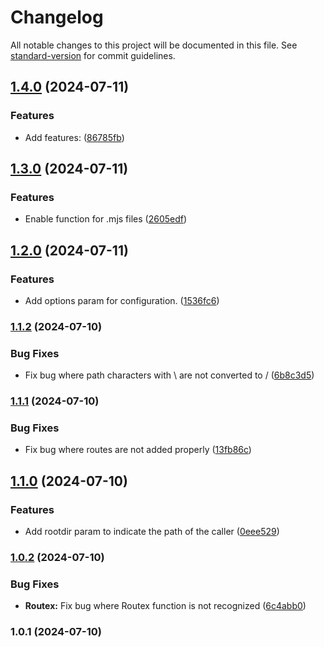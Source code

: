 # Changelog

All notable changes to this project will be documented in this file. See [standard-version](https://github.com/conventional-changelog/standard-version) for commit guidelines.

## [1.4.0](https://github.com/kntgio-z/routex/compare/v1.3.0...v1.4.0) (2024-07-11)


### Features

* Add features: ([86785fb](https://github.com/kntgio-z/routex/commit/86785fb8cb61b9aa8232116b43ae9a4c8bbc6c0a))

## [1.3.0](https://github.com/kntgio-z/routex/compare/v1.2.0...v1.3.0) (2024-07-11)


### Features

* Enable function for .mjs files ([2605edf](https://github.com/kntgio-z/routex/commit/2605edfaa25b9adb31382b93586738156f5c7631))

## [1.2.0](https://github.com/kntgio-z/routex/compare/v1.1.2...v1.2.0) (2024-07-11)


### Features

* Add options param for configuration. ([1536fc6](https://github.com/kntgio-z/routex/commit/1536fc6bfb47e096c78c4a3823dcd12a6577eb70))

### [1.1.2](https://github.com/kntgio-z/routex/compare/v1.1.1...v1.1.2) (2024-07-10)


### Bug Fixes

* Fix bug where path characters with \ are not converted to / ([6b8c3d5](https://github.com/kntgio-z/routex/commit/6b8c3d51f7dbcd6b09fdb720a26bd3716269a4af))

### [1.1.1](https://github.com/kntgio-z/routex/compare/v1.1.0...v1.1.1) (2024-07-10)


### Bug Fixes

* Fix bug where routes are not added properly ([13fb86c](https://github.com/kntgio-z/routex/commit/13fb86c43bc862d9258a8db5aee10156b7738d0b))

## [1.1.0](https://github.com/kntgio-z/routex/compare/v1.0.2...v1.1.0) (2024-07-10)


### Features

* Add rootdir param to indicate the path of the caller ([0eee529](https://github.com/kntgio-z/routex/commit/0eee52948b0d82afb2a63f810679d60cbc863706))

### [1.0.2](https://github.com/kntgio-z/routex/compare/v1.0.1...v1.0.2) (2024-07-10)


### Bug Fixes

* **Routex:** Fix bug where Routex function is not recognized ([6c4abb0](https://github.com/kntgio-z/routex/commit/6c4abb0b200312f5147659b229d2378a4f0d5266))

### 1.0.1 (2024-07-10)
